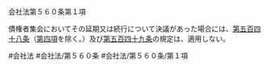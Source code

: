 会社法第５６０条第１項

債権者集会においてその延期又は続行について決議があった場合には、[第五百四十八条](会社法＿＿＿＿第５４８条)（[第四項](会社法＿＿＿＿第５６０条第４項)を除く。）及び[第五百四十九条](会社法＿＿＿＿第５４９条)の規定は、適用しない。

#会社法
#会社法/第５６０条
#会社法/第５６０条/第１項
